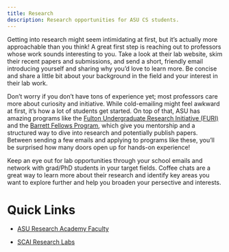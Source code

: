 ```yaml
---
title: Research
description: Research opportunities for ASU CS students.
---
```


Getting into research might seem intimidating at first, but it’s actually more approachable than you think! A great first step is reaching out to professors whose work sounds interesting to you. Take a look at their lab website, skim their recent papers and submissions, and send a short, friendly email introducing yourself and sharing why you’d love to learn more. Be concise and share a little bit about your background in the field and your interest in their lab work.

 Don’t worry if you don’t have tons of experience yet; most professors care more about curiosity and initiative. While cold-emailing might feel awkward at first, it’s how a lot of students get started. On top of that, ASU has amazing programs like the [Fulton Undergraduate Research Initiative (FURI)](https://students.engineering.asu.edu/furi/) and the [Barrett Fellows Program](https://students.barretthonors.asu.edu/barrett-fellows), which give you mentorship and a structured way to dive into research and potentially publish papers. Between sending a few emails and applying to programs like these, you’ll be surprised how many doors open up for hands-on experience!

Keep an eye out for lab opportunities through your school emails and network with grad/PhD students in your target fields. Coffee chats are a great way to learn more about their research and identify key areas you want to explore further and help you broaden your persective and interests.

# Quick Links
- [ASU Research Academy Faculty](https://ke.asu.edu/researchacademy/faculty/)

- [SCAI Research Labs](https://scai.engineering.asu.edu/research-labs/)
